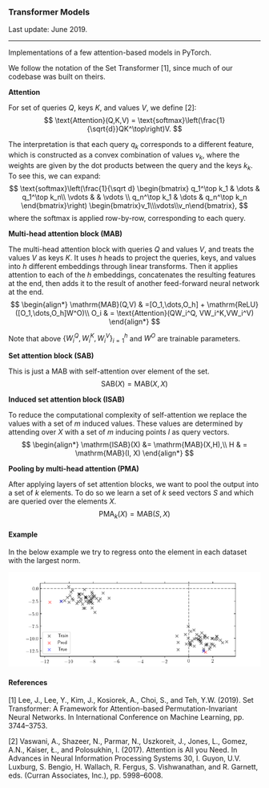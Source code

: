 ### Transformer Models 

Last update: June 2019.

---

Implementations of a few attention-based models in PyTorch.

We follow the notation of the Set Transformer [1], since much of our codebase was built on theirs.

**Attention**

For set of queries $Q$, keys $K$, and values $V$, we define [2]:
$$
\text{Attention}(Q,K,V) = \text{softmax}\left(\frac{1}{\sqrt{d}}QK^\top\right)V.
$$


The interpretation is that each query $q_k$ corresponds to a different feature, which is constructed as a convex combination of values $v_k$, where the weights are given by the dot products between the query and the keys $k_k$. To see this, we can expand:
$$
\text{softmax}\left(\frac{1}{\sqrt d}
\begin{bmatrix}
q_1^\top k_1 & \dots & q_1^\top k_n\\
\vdots & & \vdots \\
q_n^\top k_1 & \dots & q_n^\top k_n
\end{bmatrix}\right) \begin{bmatrix}v_1\\\vdots\\v_n\end{bmatrix},
$$
where the softmax is applied row-by-row, corresponding to each query.

**Multi-head attention block (MAB)**

The multi-head attention block with queries $Q$ and values $V$, and treats the values $V$ as keys $K$. It uses $h$ heads to project the queries, keys, and values into $h$ different embeddings through linear transforms. Then it applies attention to each of the $h$ embeddings, concatenates the resulting features at the end, then adds it to the result of another feed-forward neural network at the end.
$$
\begin{align*}
\mathrm{MAB}(Q,V) & =[O_1,\dots,O_h] + \mathrm{ReLU}([O_1,\dots,O_h]W^O)\\
O_i & = \text{Attention}(QW_i^Q, VW_i^K,VW_i^V)
\end{align*}
$$


Note that above $\{W_i^Q,W_i^K,W_i^V\}_{i=1}^h$ and $W^O$ are trainable parameters. 

**Set attention block (SAB)**

This is just a MAB with self-attention over element of the set.
$$
\mathrm{SAB}(X) = \mathrm{MAB}(X,X)
$$


**Induced set attention block (ISAB)**

To reduce the computational complexity of self-attention we replace the values with a set of $m$ induced values. These values are determined by attending over $X$ with a set of $m$ inducing points $I$ as query vectors. 
$$
\begin{align*}
	\mathrm{ISAB}(X) &= \mathrm{MAB}(X,H),\\
	H & = \mathrm{MAB}(I, X)
\end{align*}
$$


**Pooling by multi-head attention (PMA)**

After applying layers of set attention blocks, we want to pool the output into a set of $k$ elements. To do so we learn a set of $k$ seed vectors $S$ and which are queried over the elements $X$.
$$
\mathrm{PMA}_k(X) = \mathrm{MAB}(S,X)
$$

#### Example

In the below example we try to regress onto the element in each dataset with the largest norm.

![max_value](examples/max_value.png)

#### References

[1] Lee, J., Lee, Y., Kim, J., Kosiorek, A., Choi, S., and Teh, Y.W. (2019). Set Transformer: A Framework for Attention-based Permutation-Invariant Neural Networks. In International Conference on Machine Learning, pp. 3744–3753.

[2] Vaswani, A., Shazeer, N., Parmar, N., Uszkoreit, J., Jones, L., Gomez, A.N., Kaiser, Ł., and Polosukhin, I. (2017). Attention is All you Need. In Advances in Neural Information Processing Systems 30, I. Guyon, U.V. Luxburg, S. Bengio, H. Wallach, R. Fergus, S. Vishwanathan, and R. Garnett, eds. (Curran Associates, Inc.), pp. 5998–6008.
